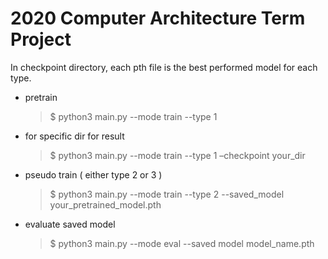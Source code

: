 # 2020 Computer Architecture Term Project

In checkpoint directory, each pth file is the best performed model for each type.

- pretrain
  > $ python3 main.py --mode train --type 1

- for specific dir for result
  > $ python3 main.py --mode train --type 1 –checkpoint your_dir

- pseudo train ( either type 2 or 3 )
  > $ python3 main.py --mode train --type 2 --saved_model your_pretrained_model.pth
 
- evaluate saved model
  > $ python3 main.py --mode eval --saved model model_name.pth
